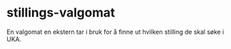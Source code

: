 # stillings-valgomat
En valgomat en ekstern tar i bruk for å finne ut hvilken stilling de skal søke i UKA.
